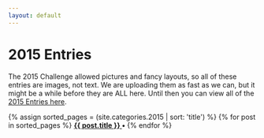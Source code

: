 ```yaml
---
layout: default
---
```

# 2015 Entries

The 2015 Challenge allowed pictures and fancy layouts, so all of these entries are images, not text. We are uploading them as fast as we can, but it might be a while before they are ALL here. Until then you can view all of the [2015 Entries here](http://schirduans.com/david/2015/04/200-word-rpg-challenge.html).

<p>
{% assign sorted_pages = (site.categories.2015 | sort: 'title') %}
  {% for post in sorted_pages %}
      <strong><a href="{{ post.url }}">
        {{ post.title }}
      </a> •</strong>
  {% endfor %}
</p>